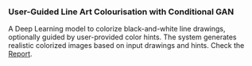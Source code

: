 ### User-Guided Line Art Colourisation with Conditional GAN
A Deep Learning model to colorize black-and-white line drawings, optionally guided by user-provided color hints. The system generates realistic colorized images based on input drawings and hints. Check the [Report].

[Report]: https://github.com/CytrusL/colourisation/blob/main/Report.pdf
